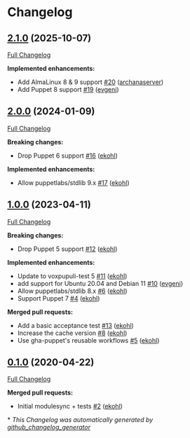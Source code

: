 # Changelog

## [2.1.0](https://github.com/theforeman/puppet-motd/tree/2.1.0) (2025-10-07)

[Full Changelog](https://github.com/theforeman/puppet-motd/compare/2.0.0...2.1.0)

**Implemented enhancements:**

- Add AlmaLinux 8 & 9 support [\#20](https://github.com/theforeman/puppet-motd/pull/20) ([archanaserver](https://github.com/archanaserver))
- Add Puppet 8 support [\#19](https://github.com/theforeman/puppet-motd/pull/19) ([evgeni](https://github.com/evgeni))

## [2.0.0](https://github.com/theforeman/puppet-motd/tree/2.0.0) (2024-01-09)

[Full Changelog](https://github.com/theforeman/puppet-motd/compare/1.0.0...2.0.0)

**Breaking changes:**

- Drop Puppet 6 support [\#16](https://github.com/theforeman/puppet-motd/pull/16) ([ekohl](https://github.com/ekohl))

**Implemented enhancements:**

- Allow puppetlabs/stdlib 9.x [\#17](https://github.com/theforeman/puppet-motd/pull/17) ([ekohl](https://github.com/ekohl))

## [1.0.0](https://github.com/theforeman/puppet-motd/tree/1.0.0) (2023-04-11)

[Full Changelog](https://github.com/theforeman/puppet-motd/compare/0.1.0...1.0.0)

**Breaking changes:**

- Drop Puppet 5 support [\#12](https://github.com/theforeman/puppet-motd/pull/12) ([ekohl](https://github.com/ekohl))

**Implemented enhancements:**

- Update to voxpupuli-test 5 [\#11](https://github.com/theforeman/puppet-motd/pull/11) ([ekohl](https://github.com/ekohl))
- add support for Ubuntu 20.04 and Debian 11 [\#10](https://github.com/theforeman/puppet-motd/pull/10) ([evgeni](https://github.com/evgeni))
- Allow puppetlabs/stdlib 8.x [\#6](https://github.com/theforeman/puppet-motd/pull/6) ([ekohl](https://github.com/ekohl))
- Support Puppet 7 [\#4](https://github.com/theforeman/puppet-motd/pull/4) ([ekohl](https://github.com/ekohl))

**Merged pull requests:**

- Add a basic acceptance test [\#13](https://github.com/theforeman/puppet-motd/pull/13) ([ekohl](https://github.com/ekohl))
- Increase the cache version [\#8](https://github.com/theforeman/puppet-motd/pull/8) ([ekohl](https://github.com/ekohl))
- Use gha-puppet's reusable workflows [\#5](https://github.com/theforeman/puppet-motd/pull/5) ([ekohl](https://github.com/ekohl))

## [0.1.0](https://github.com/theforeman/puppet-motd/tree/0.1.0) (2020-04-22)

[Full Changelog](https://github.com/theforeman/puppet-motd/compare/6f785dc5e2f2a97bdf3d29f27d7060d42a152bb3...0.1.0)

**Merged pull requests:**

- Initial modulesync + tests [\#2](https://github.com/theforeman/puppet-motd/pull/2) ([ekohl](https://github.com/ekohl))



\* *This Changelog was automatically generated by [github_changelog_generator](https://github.com/github-changelog-generator/github-changelog-generator)*
